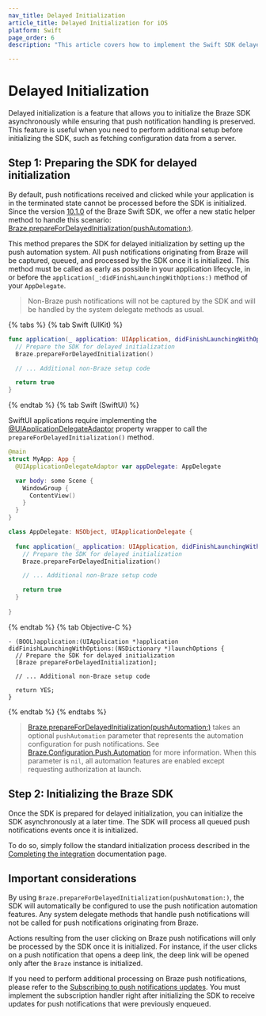 ```yaml
---
nav_title: Delayed Initialization
article_title: Delayed Initialization for iOS
platform: Swift
page_order: 6
description: "This article covers how to implement the Swift SDK delayed initialization to preserve push notification handling when the SDK is initialized asynchronously."

---
```


# Delayed Initialization

Delayed initialization is a feature that allows you to initialize the Braze SDK asynchronously while ensuring that push notification handling is preserved. This feature is useful when you need to perform additional setup before initializing the SDK, such as fetching configuration data from a server.

## Step 1: Preparing the SDK for delayed initialization

By default, push notifications received and clicked while your application is in the terminated state cannot be processed before the SDK is initialized. Since the version [10.1.0][1] of the Braze Swift SDK, we offer a new static helper method to handle this scenario: [Braze.prepareForDelayedInitialization(pushAutomation:)][2].

This method prepares the SDK for delayed initialization by setting up the push automation system. All push notifications originating from Braze will be captured, queued, and processed by the SDK once it is initialized. This method must be called as early as possible in your application lifecycle, in or before the `application(_:didFinishLaunchingWithOptions:)` method of your `AppDelegate`.

> Non-Braze push notifications will not be captured by the SDK and will be handled by the system delegate methods as usual.

{% tabs %}
{% tab Swift (UIKit) %}

```swift
func application(_ application: UIApplication, didFinishLaunchingWithOptions launchOptions: [UIApplication.LaunchOptionsKey: Any]?) -> Bool {
  // Prepare the SDK for delayed initialization
  Braze.prepareForDelayedInitialization()

  // ... Additional non-Braze setup code

  return true
}
```

{% endtab %}
{% tab Swift (SwiftUI) %}

SwiftUI applications require implementing the [@UIApplicationDelegateAdaptor](https://developer.apple.com/documentation/swiftui/uiapplicationdelegateadaptor) property wrapper to call the `prepareForDelayedInitialization()` method.

```swift
@main
struct MyApp: App {
  @UIApplicationDelegateAdaptor var appDelegate: AppDelegate

  var body: some Scene {
    WindowGroup {
      ContentView()
    }
  }
}

class AppDelegate: NSObject, UIApplicationDelegate {
  
  func application(_ application: UIApplication, didFinishLaunchingWithOptions launchOptions: [UIApplication.LaunchOptionsKey : Any]? = nil) -> Bool {
    // Prepare the SDK for delayed initialization
    Braze.prepareForDelayedInitialization()

    // ... Additional non-Braze setup code

    return true
  }
  
}
```

{% endtab %}
{% tab Objective-C %}

```objc
- (BOOL)application:(UIApplication *)application didFinishLaunchingWithOptions:(NSDictionary *)launchOptions {
  // Prepare the SDK for delayed initialization
  [Braze prepareForDelayedInitialization];
  
  // ... Additional non-Braze setup code

  return YES;
}

```

{% endtab %}
{% endtabs %}

> [Braze.prepareForDelayedInitialization(pushAutomation:)][2] takes an optional `pushAutomation` parameter that represents the automation configuration for push notifications. See [Braze.Configuration.Push.Automation][3] for more information. When this parameter is `nil`, all automation features are enabled except requesting authorization at launch.

## Step 2: Initializing the Braze SDK

Once the SDK is prepared for delayed initialization, you can initialize the SDK asynchronously at a later time. The SDK will process all queued push notifications events once it is initialized.

To do so, simply follow the standard initialization process described in the [Completing the integration][4] documentation page.

## Important considerations

By using `Braze.prepareForDelayedInitialization(pushAutomation:)`, the SDK will automatically be configured to use the push notification automation features. Any system delegate methods that handle push notifications will not be called for push notifications originating from Braze.

Actions resulting from the user clicking on Braze push notifications will only be processed by the SDK once it is initialized. For instance, if the user clicks on a push notification that opens a deep link, the deep link will be opened only after the `Braze` instance is initialized.

If you need to perform additional processing on Braze push notifications, please refer to the [Subscribing to push notifications updates][5]. You must implement the subscription handler right after initializing the SDK to receive updates for push notifications that were previously enqueued.

[1]: https://github.com/braze-inc/braze-swift-sdk/releases/tag/10.1.0
[2]: https://braze-inc.github.io/braze-swift-sdk/documentation/brazekit/braze/preparefordelayedinitialization(pushautomation:)
[3]: https://braze-inc.github.io/braze-swift-sdk/documentation/brazekit/braze/configuration-swift.class/push-swift.class/automation-swift.class
[4]: {{site.baseurl}}/developer_guide/platform_integration_guides/swift/initial_sdk_setup/completing_integration/
[5]: {{site.baseurl}}/developer_guide/platform_integration_guides/swift/push_notifications/integration/#subscribing-to-push-notifications-updates
